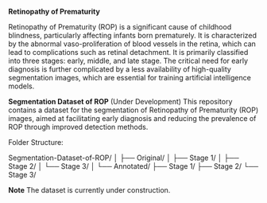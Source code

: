 **Retinopathy of Prematurity**

Retinopathy of Prematurity (ROP) is a significant cause of childhood blindness, particularly
affecting infants born prematurely. It is characterized by the abnormal vaso-proliferation of blood
vessels in the retina, which can lead to complications such as retinal detachment. It is primarily
classified into three stages: early, middle, and late stage. The critical need for early diagnosis is
further complicated by a less availability of high-quality segmentation images, which are essential
for training artificial intelligence models.



**Segmentation Dataset of ROP** (Under Development)
This repository contains a dataset for the segmentation of Retinopathy of Prematurity (ROP) images, aimed at facilitating early diagnosis and reducing the prevalence of ROP through improved detection methods.

Folder Structure:

 Segmentation-Dataset-of-ROP/
 │
 ├── Original/
 │   ├── Stage 1/
 │   ├── Stage 2/
 │   └── Stage 3/
 │
 └── Annotated/
     ├── Stage 1/
     ├── Stage 2/
     └── Stage 3/

**Note**
The dataset is currently under construction.
